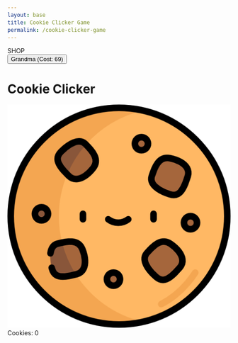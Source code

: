 ```yaml
---
layout: base
title: Cookie Clicker Game
permalink: /cookie-clicker-game
---
```


<html>
<div class="grid grid-cols-4 gap-4 aspect-square">
<!-- Shop -->
<div class="col-span-1 bg-white p-4 shadow-lg flex flex-col" id="shop-container">
    <div class="text-xl font-bold mb-4 text-center">SHOP</div>
    <button id="autoClickerBtn" class="bg-blue-500 hover:bg-blue-600 text-white px-4 py-2 mb-2">
    Grandma (Cost: 69)
    </button>
</div>

<!-- Game -->
<div class="col-span-3 flex flex-col items-center justify-center bg-gray-100">
    <h1 class="text-3xl font-bold mb-6">Cookie Clicker</h1>
    <div id="cookie" class="w-48 h-48 bg-cover bg-center rounded-full cursor-pointer active:scale-90 transition">
        <img src="/hacks/cookie-clicker/assets/baseCookie.png" />
    </div>
    <div id="counter" class="text-2xl mt-4 font-semibold">Cookies: 0</div>
</div>
</div>

<script src="https://cdn.tailwindcss.com"></script>
<script src="hacks/cookie-clicker/cookie-clicker-game.js">
</html>
